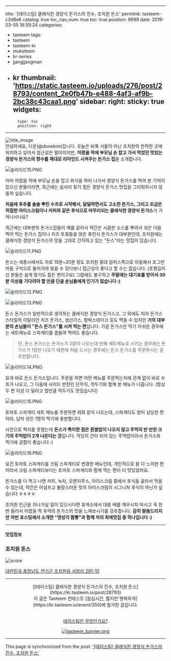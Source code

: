 
---
title: '[테이스팀] 클래식한 경양식 돈가스의 진수, 조치원 돈스'
permlink: tasteem-c3d8e6
catalog: true
toc_nav_num: true
toc: true
position: 9999
date: 2019-03-05 16:59:24
categories:
- tasteem
tags:
- tasteem
- tasteem-kr
- muksteem
- kr-series
- jjangjjangman
- kr
thumbnail: 'https://static.tasteem.io/uploads/276/post/28793/content_2e0fb47b-e488-4af3-af9b-2bc38c43caa1.png'
sidebar:
    right:
        sticky: true
widgets:
    -
        type: toc
        position: right
---


![title_image](https://static.tasteem.io/uploads/276/post/28793/content_2e0fb47b-e488-4af3-af9b-2bc38c43caa1.png)
<br/>
안녕하세요, 디온(@donekim)입니다. 오늘은 비록 서울이 아닌 조치원의 한적한 곳에 위치하고 있어서 접근성은 떨어지지만, **어렸을 적에 부모님 손 잡고 가서 먹었던 맛있는 경양식 돈가스의 향수를 제대로 리마인드 시켜주는 돈가스 집**을 소개합니다.


![슬라이드15.PNG](https://static.tasteem.io/uploads/image/image/144359/67ba6a7a-c6ca-4d48-8351-68581c37abd5.png)


아마 어렸을 적에 부모님 손을 잡고 외식을 하러 나가서 경양식 돈가스를 먹어 본 기억이 있으신 분들이라면, 최근에는 쉽사리 찾기 힘든 경양식 돈가스 맛집을 그리워하시지 않을까 싶습니다. 

**처음에 후추를 솔솔 뿌린 수프로 시작해서, 달달하면서도 고소한 돈가스, 그리고 조금은 허접한 아이스크림이나 커피와 같은 후식으로 마무리되는 클래식한 경양식 돈가스**가 기억나시나요? 

최근에는 대부분의 돈가스집들이 깨를 갈아서 약간은 시큼한 소스를 뿌려서 섞은 다음 찍어 먹는 돈가스 집이나 치즈 토핑들을 얹은 퓨전식 돈가스가 대부분인데, 조치원에는 클래식한 경양식 돈가스의 맛을 그대로 간직하고 있는 "돈스"라는 맛집이 있습니다.


![슬라이드11.PNG](https://static.tasteem.io/uploads/image/image/144360/67ba6a7a-c6ca-4d48-8351-68581c37abd5.png)

돈스는 세종시에서도 차로 15분~20분 정도 조치원 홍대 컴퍼스쪽으로 이동해서 조그만 마을 구석으로 들어가야 찾을 수 있다보니 접근성이 좋다고 할 수는 없습니다. (초행길이신 분들은 쉽게 찾기도 힘든 편이구요) 그럼에도 불구하고 **주말에는 대기표를 받아서 30분 이상을 기다려야 할 만큼 단골 손님들에게 인기가 많습니다 :)**


![슬라이드12.PNG](https://static.tasteem.io/uploads/image/image/144361/67ba6a7a-c6ca-4d48-8351-68581c37abd5.png)


![슬라이드13.PNG](https://static.tasteem.io/uploads/image/image/144362/67ba6a7a-c6ca-4d48-8351-68581c37abd5.png)

돈스 돈가스가 일반적으로 생각하는 클래식한 경양식 돈가스고, 그 외에도 피자 돈가스 스타일의 이탈리안 치즈 돈가스, 생선가스, 함박스테이크 등도 먹을 수 있지만 **거의 대부분의 손님들이 "돈스 돈가스"를 시켜 먹는 편**입니다. 가끔 돈가스만 먹기 아쉬운 경우에는 세트메뉴로 스파게티를 곁들여 먹어도 좋습니다.

> 단, 돈스 돈가스는 돈가스가 2장이 나오는데 반해 세트메뉴로 시키는 경우에는 돈가스가 1장만 나오기 때문에 처음 드시는 경우에는 돈스 돈가스를 주문하시는 걸 추천합니다.


![슬라이드14.PNG](https://static.tasteem.io/uploads/image/image/144363/67ba6a7a-c6ca-4d48-8351-68581c37abd5.png)

요게 바로 돈스 돈가스입니다. 주문을 하면 어떤 메뉴를 주문하는지에 관계 없이 바로 수프가 나오고, 그 다음에 사이드 반찬인 단무지, 깍두기와 함께 본 메뉴가 나옵니다. (항상 두 번 이상 더 달라고 할만큼  깍두기도 맛있습니다)


![슬라이드15.PNG](https://static.tasteem.io/uploads/image/image/144364/67ba6a7a-c6ca-4d48-8351-68581c37abd5.png)

토마토 스파게티 세트 메뉴를 주문하면 위와 같이 나오는데, 스파게티도 양이 상당한 편이라, 남자 성인 1명이 먹기에 충분합니다. 

사진으로 찍지를 못했는데 **돈스가 특이한 점은 흰쌀밥이 나오지 않고 주먹의 반 만한 크기의 주먹밥이 2개 나온다는 것**입니다. 적당히 간이 되어 있는 주먹밥이라서 돈가스와 먹기에 궁합이 좋습니다 :)


![슬라이드16.PNG](https://static.tasteem.io/uploads/image/image/144365/67ba6a7a-c6ca-4d48-8351-68581c37abd5.png)

요건 토마토 스파게티를 크림 스파게티로 변경한 메뉴인데, 개인적으로 둘 다 느끼한 편이라서 크림 스파게티보다는 토마토 스파게티와 함께 먹는 편이 더 맛있었어요.

돈가스를 다 먹고 나면 커피, 녹차, 오렌지주스, 아이스크림 중에서 후식을 골라서 먹을 수 있는데, 약간은 어설프고 불량스러운 맛의 아이스크림이 시그니처 후식이 아닌가 싶습니다 ㅎㅎㅎㅎ 

조치원 인근을 지나가실 일이 있으시다면 휴게소에서 대충 배를 채우시지 마시고 꼭 한 번 들러서 어렸을 적 추억의 돈가스의 맛을 느껴보시기를 강추합니다. **감히 말씀드리지만 저번 포스팅에서 소개한 "명성각 짬뽕"과 함께 저의 최애맛집 중 하나입니다 :)**






---------------------
#### 맛집정보
### 조치원 돈스
![score](https://static.tasteem.io/images/steem/3Crowns.png)

[대한민국 충청남도 연기군 조치원읍 서창리 291-10](https://kr.tasteem.io/post/28793#map)

-----------------------------------------
<center>[[테이스팀] 클래식한 경양식 돈가스의 진수, 조치원 돈스](https://kr.tasteem.io/post/28793)
<br/>이 글은 Tasteem 컨테스트
 [점심시간, 짧지만 행복하게](https://kr.tasteem.io/event/350)에 참가한 글입니다.

<br/>[테이스팀은 무엇인가요?](https://kr.tasteem.io/about)

[![tasteem_banner.png](https://static.tasteem.io/images/tasteem_banner_v3.png)](https://kr.tasteem.io)</center>

- - -

This page is synchronized from the post: ['[테이스팀] 클래식한 경양식 돈가스의 진수, 조치원 돈스'](https://steemit.com/@donekim/tasteem-c3d8e6)
